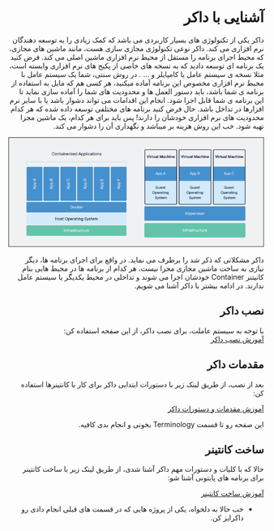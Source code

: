 <div dir="rtl" align='right'>

# آشنایی با داکر
داکر یکی از تکنولوژی های بسیار کاربردی می باشد که کمک زیادی را به توسعه دهندگان نرم افزاری می کند. داکر نوعی تکنولوژی مجازی سازی هست، مانند ماشین های مجازی، که محیط اجرای برنامه را مستقل از محیط نرم افزاری ماشین اصلی می کند. فرض کنید یک برنامه ای توسعه دادید که به نسخه های خاصی از پکیج های نرم افزاری وابسته است، مثلا نسخه ی سیستم عامل یا کامپایلر و ... . در روش سنتی، شما یک سیستم عامل با محیط نرم افزاری مخصوص این برنامه آماده میکنید، هر کسی هم که مایل به استفاده از برنامه ی شما باشد، باید دستور العمل ها و محدودیت های شما را آماده سازی نماید تا این برنامه ی شما قابل اجرا شود. انجام این اقدامات می تواند دشوار باشد یا با سایر نرم افزارها در تداخل باشد. حال فرض کنید برنامه های مختلفی توسعه داده شده که هر کدام محدودیت های نرم افزاری خودشان را دارند! پس باید برای هر کدام، یک ماشین مجزا تهیه شود. خب این روش هزینه بر میباشد و نگهداری آن را دشوار می 
کند. 

![](docker_vs_VM.png)

داکر مشکلاتی که ذکر شد را برطرف می نماید. در واقع برای اجرای برنامه ها، دیگر نیازی به ساخت ماشین مجازی مجزا نیست، هر کدام از برنامه ها در محیط هایی بنام کانیتنر Container خودشان اجرا می شوند و تداخلی در محیط یکدیگر یا سیستم عامل ندارند. در ادامه بیشتر با داکر آشنا می شویم.

## نصب داکر
با توجه به سیستم عاملت، برای نصب داکر، از این صفحه استفاده کن:   
[آموزش نصب داکر](https://docs.docker.com/engine/install/)

## مقدمات داکر
بعد از نصب، از طریق لینک زیر با دستورات ابتدایی داکر برای کار با کانتینرها استفاده کن:

[آموزش مقدمات و دستورات داکر](https://docker-curriculum.com)

این صفحه رو تا قسمت Terminology بخونی و انجام بدی کافیه.

## ساخت کانتینر
حالا که با کلیات و دستورات مهم داکر آشنا شدی، از طریق لینک زیر با ساخت کانتینر برای برنامه های پایتونی آشنا شو:    

[آموزش ساخت کانتینر](https://www.youtube.com/watch?v=bi0cKgmRuiA)

* خب حالا به دلخواه، یکی از پروژه هایی که در قسمت های قبلی انجام دادی رو داکرایز کن.